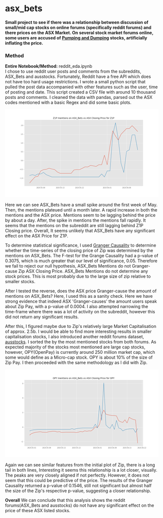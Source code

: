 # asx_bets
#### Small project to see if there was a relationship between discussion of small/mid cap stocks on online forums (specifically reddit forums) and there prices on the ASX Market. On several stock market forums online, some users are accused of [Pumping and Dumping](https://en.wikipedia.org/wiki/Pump_and_dump) stocks, artificially inflating the price.

### Method
**Entire Notebook/Method:** reddit_eda.ipynb <br>
I chose to use reddit user posts and comments from the subreddits, ASX_Bets and ausstocks. Fortunately, Reddit have a free API which does not have too hard usage restrictions. I wrote a small python script that pulled the post data accompanied with other features such as the user, time of posting and date. This script created a CSV file with around 10 thousand posts and comments. I cleaned the data with pandas, parsed out the ASX codes mentioned with a basic Regex and did some basic plots.

![img](/zip_asx_bets_vs_asx_price.png)

Here we can see ASX_Bets have a small spike around the first week of May. Then, the mentions plateued until a month later. A rapid increase in both the mentions and the ASX price. Mentions seem to be lagging behind the price by about a day. After, the spike in mentions the mentions fall rapidly. It seems that the mentions on the subreddit are still lagging behind Z1P Closing price. Overall, It seems unlikely that ASX_Bets have any significant effect on the ASX Price for Z1P.

To determine statistical significance, I used [Granger Causality](https://en.wikipedia.org/wiki/Granger_causality) to determine whether the time-series of the closing price of Zip was determined by the mentions on ASX_Bets. The F-test for the Grange Causality had a p-value of 0.3075, which is much greater that our level of significance, 0.05. Therefore we fail to reject our null hypothesis, ASX_Bets Mentions do not Granger-cause Zip ASX Closing Price. ASX_Bets Mentions do not determine any stock prices. This is most probably due to the large size of zip relative to smaller stocks.

After I tested the reverse, does the ASX price Granger-cause the amount of mentions on ASX_Bets? Here, I used this as a sanity check. Here we have strong evidence that indeed ASX 'Granger-causes' the amount users speak about Zip Pay, with a p-value of 0.0004. I also attempted narrowing the time-frame where there was a lot of activity on the subreddit, however this did not return any significant results.

After this, I figured maybe due to Zip's relatively large Market Capitalisation of approx. 2.5b. I would be able to find more interesting results in smaller capitalisation stocks, I also introduced another reddit forums dataset, [ausstocks](https://www.reddit.com/r/ausstocks/wiki/index). I sorted the by the most mentioned stocks from both forums. As expected majority of the stocks most mentioned are large cap stocks, however, OPY(OpenPay) is currently around 250 million market cap, which some would define as a Micro-cap stock. OPY is about 10% of the size of Zip Pay. I then proceeded with the same methodology as I did with Zip. 

![img2](/opy_asx_bets_vs_asx_price.png)

Again we can see similar features from the initial plot of Zip, there is a long tail in both lines, Interesting it seems this relationship is a lot closer, visually. The peaks are very closely aligned if not perfectly. However, it does not seem that this could be predictive of the price. The results of the Granger Causality returned a p-value of 0.1546, still not significant but almost half the size of the Zip's respective p-value, suggesting a closer relationship.

**Overall**
We can conclude that this analysis shows the reddit forums(ASX_Bets and ausstocks) do not have any significant effect on the price of these ASX listed stocks. 


